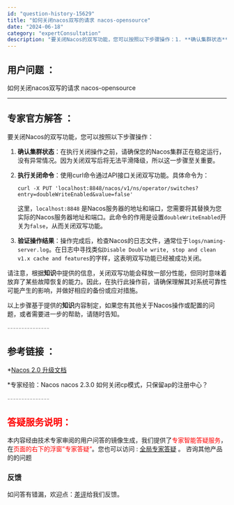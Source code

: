 ```yaml
---
id: "question-history-15629"
title: "如何关闭nacos双写的请求 nacos-opensource"
date: "2024-06-18"
category: "expertConsultation"
description: "要关闭Nacos的双写功能，您可以按照以下步骤操作：1. **确认集群状态**：在执行关闭操作之前，请确保您的Nacos集群正在稳定运行，没有异常情况。因为关闭双写后将无法平滑降级，所以这一步骤至关重要。2. **执行关闭命令**：使用curl命令通过API接口关闭双写功能。具体命令为：   ```"
---
```


## 用户问题 ： 
 如何关闭nacos双写的请求 nacos-opensource 

---------------
## 专家官方解答 ：

要关闭Nacos的双写功能，您可以按照以下步骤操作：

1. **确认集群状态**：在执行关闭操作之前，请确保您的Nacos集群正在稳定运行，没有异常情况。因为关闭双写后将无法平滑降级，所以这一步骤至关重要。

2. **执行关闭命令**：使用curl命令通过API接口关闭双写功能。具体命令为：
   ```
   curl -X PUT 'localhost:8848/nacos/v1/ns/operator/switches?entry=doubleWriteEnabled&value=false'
   ```
   这里，`localhost:8848` 是Nacos服务器的地址和端口，您需要将其替换为您实际的Nacos服务器地址和端口。此命令的作用是设置`doubleWriteEnabled`开关为`false`，从而关闭双写功能。

3. **验证操作结果**：操作完成后，检查Nacos的日志文件，通常位于`logs/naming-server.log`。在日志中寻找类似`Disable Double write, stop and clean v1.x cache and features`的字样，这表明双写功能已经被成功关闭。

请注意，根据**知识**中提供的信息，关闭双写功能会释放一部分性能，但同时意味着放弃了某些故障恢复的能力。因此，在执行此操作前，请确保理解其对系统可靠性可能产生的影响，并做好相应的备份或应对措施。

以上步骤基于提供的**知识**内容制定，如果您有其他关于Nacos操作或配置的问题，或者需要进一步的帮助，请随时告知。


<font color="#949494">---------------</font> 


## 参考链接 ：

*[Nacos 2.0 升级文档](https://nacos.io/docs/latest/upgrading/200-upgrading)
 
 *专家经验：Nacos nacos 2.3.0 如何关闭cp模式，只保留ap的注册中心？ 


 <font color="#949494">---------------</font> 
 


## <font color="#FF0000">答疑服务说明：</font> 

本内容经由技术专家审阅的用户问答的镜像生成，我们提供了<font color="#FF0000">专家智能答疑服务</font>，在<font color="#FF0000">页面的右下的浮窗”专家答疑“</font>。您也可以访问 : [全局专家答疑](https://opensource.alibaba.com/chatBot) 。 咨询其他产品的的问题

### 反馈
如问答有错漏，欢迎点：[差评](https://ai.nacos.io/user/feedbackByEnhancerGradePOJOID?enhancerGradePOJOId=15681)给我们反馈。
